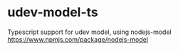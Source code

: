 # udev-model-ts
Typescript support for udev model, using nodejs-model https://www.npmjs.com/package/nodejs-model

